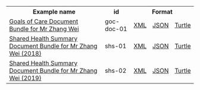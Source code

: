 <table class="list" width="100%">            
   <tr>
     <th>Example name</th>
     <th>id</th>
     <th colspan="3">Format</th>
   </tr>
   <tr>
      <td><a href="Bundle-goc-doc-01.html">Goals of Care Document Bundle for Mr Zhang Wei</a></td>
      <td>goc-doc-01</td>
      <td><a href="Bundle-goc-doc-01.xml.html">XML</a></td>
      <td><a href="Bundle-goc-doc-01.json.html">JSON</a></td>
      <td><a href="Bundle-goc-doc-01.ttl.html">Turtle</a></td>
   </tr>
   <tr>
      <td><a href="Bundle-shs-01.html">Shared Health Summary Document Bundle for Mr Zhang Wei (2018)</a></td>
      <td>shs-01</td>
      <td><a href="Bundle-shs-01.xml.html">XML</a></td>
      <td><a href="Bundle-shs-01.json.html">JSON</a></td>
      <td><a href="Bundle-shs-01.ttl.html">Turtle</a></td>
   </tr> 
   <tr>
      <td><a href="Bundle-shs-02.html">Shared Health Summary Document Bundle for Mr Zhang Wei (2019)</a></td>
      <td>shs-02</td>
      <td><a href="Bundle-shs-02.xml.html">XML</a></td>
      <td><a href="Bundle-shs-02.json.html">JSON</a></td>
      <td><a href="Bundle-shs-02.ttl.html">Turtle</a></td>
   </tr>                  
</table>